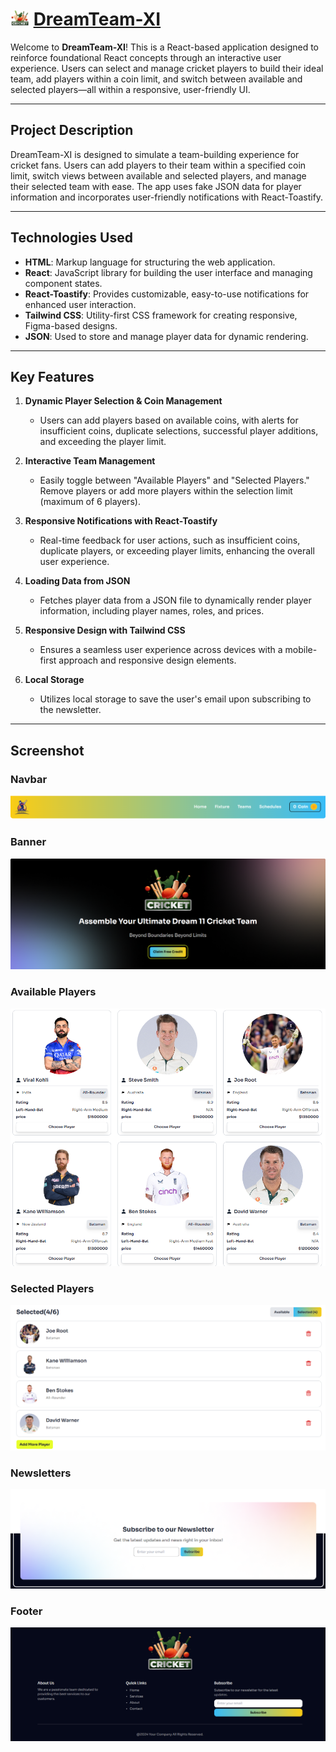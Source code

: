# <img width="30px" src="public/Assets/banner-main.png"/> [DreamTeam-XI](https://dreamteam-xi.netlify.app/)

Welcome to **DreamTeam-XI**! This is a React-based application designed to reinforce foundational React concepts through an interactive user experience. Users can select and manage cricket players to build their ideal team, add players within a coin limit, and switch between available and selected players—all within a responsive, user-friendly UI.

---

## Project Description

DreamTeam-XI is designed to simulate a team-building experience for cricket fans. Users can add players to their team within a specified coin limit, switch views between available and selected players, and manage their selected team with ease. The app uses fake JSON data for player information and incorporates user-friendly notifications with React-Toastify.

---

## Technologies Used

- **HTML**: Markup language for structuring the web application.
- **React**: JavaScript library for building the user interface and managing component states.
- **React-Toastify**: Provides customizable, easy-to-use notifications for enhanced user interaction.
- **Tailwind CSS**: Utility-first CSS framework for creating responsive, Figma-based designs.
- **JSON**: Used to store and manage player data for dynamic rendering.

---

## Key Features

1. **Dynamic Player Selection & Coin Management**

   - Users can add players based on available coins, with alerts for insufficient coins, duplicate selections, successful player additions, and exceeding the player limit.

2. **Interactive Team Management**

   - Easily toggle between "Available Players" and "Selected Players." Remove players or add more players within the selection limit (maximum of 6 players).

3. **Responsive Notifications with React-Toastify**

   - Real-time feedback for user actions, such as insufficient coins, duplicate players, or exceeding player limits, enhancing the overall user experience.

4. **Loading Data from JSON**

   - Fetches player data from a JSON file to dynamically render player information, including player names, roles, and prices.

5. **Responsive Design with Tailwind CSS**

   - Ensures a seamless user experience across devices with a mobile-first approach and responsive design elements.

6. **Local Storage**
   - Utilizes local storage to save the user's email upon subscribing to the newsletter.

---

## Screenshot

### Navbar

![Navbar](public/Assets/Screenshot/Navbar.png)

### Banner

![Banner](public/Assets/Screenshot/banner.png)

### Available Players

![Available Players](public/Assets/Screenshot/available_players.png)

### Selected Players

![Selected Players](public/Assets/Screenshot/SelectedPlayers.png)

### Newsletters

![Newsletters](public/Assets/Screenshot/Newsletter.png)

### Footer

![Footer](public/Assets/Screenshot/footer.png)

